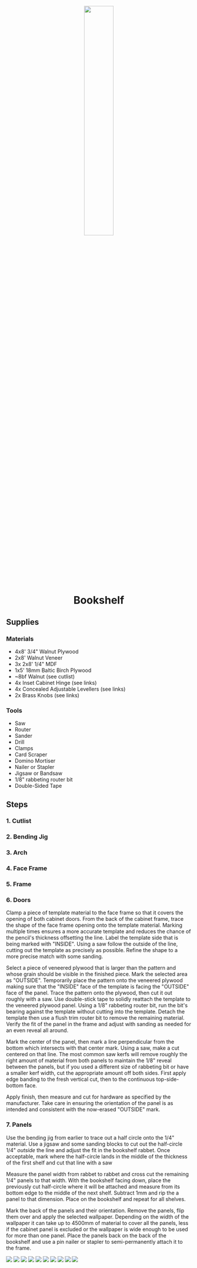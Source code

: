 <!-- 2024-01-10 -->

<p align="center">
  <img src="../../plans/bookshelf/images/wireframe.png" width="40%"/>
</p>
<h1 align="center">
  Bookshelf
  <br>
  <sup><sub><sup><sup></sub>
</h1>

## Supplies

### Materials

- 4x8&#39; 3&#x2F;4&quot; Walnut Plywood
- 2x8&#39; Walnut Veneer
- 3x 2x8&#39; 1&#x2F;4&quot; MDF
- 1x5&#39; 18mm Baltic Birch Plywood
- ~8bf Walnut (see cutlist)
- 4x Inset Cabinet Hinge (see links)
- 4x Concealed Adjustable Levellers (see links)
- 2x Brass Knobs (see links)

### Tools

- Saw
- Router
- Sander
- Drill
- Clamps
- Card Scraper
- Domino Mortiser
- Nailer or Stapler
- Jigsaw or Bandsaw
- 1&#x2F;8&quot; rabbeting router bit
- Double-Sided Tape

## Steps

### 1. Cutlist

### 2. Bending Jig

### 3. Arch

### 4. Face Frame

### 5. Frame

### 6. Doors

Clamp a piece of template material to the face frame so that it covers the opening of both cabinet doors. From the back of the cabinet frame, trace the shape of the face frame opening onto the template material. Marking multiple times ensures a more accurate template and reduces the chance of the pencil's thickness offsetting the line. Label the template side that is being marked with "INSIDE". Using a saw follow the outside of the line, cutting out the template as precisely as possible. Refine the shape to a more precise match with some sanding. 

Select a piece of veneered plywood that is larger than the pattern and whose grain should be visible in the finished piece. Mark the selected area as "OUTSIDE". Temporarily place the pattern onto the veneered plywood making sure that the "INSIDE" face of the template is facing the "OUTSIDE" face of the panel. Trace the pattern onto the plywood, then cut it out roughly with a saw. Use double-stick tape to solidly reattach the template to the veneered plywood panel. Using a 1/8" rabbeting router bit, run the bit's bearing against the template without cutting into the template. Detach the template then use a flush trim router bit to remove the remaining material. Verify the fit of the panel in the frame and adjust with sanding as needed for an even reveal all around.

Mark the center of the panel, then mark a line perpendicular from the bottom which intersects with that center mark. Using a saw, make a cut centered on that line. The most common saw kerfs will remove roughly the right amount of material from both panels to maintain the 1/8" reveal between the panels, but if you used a different size of rabbeting bit or have a smaller kerf width, cut the appropriate amount off both sides. First apply edge banding to the fresh vertical cut, then to the continuous top-side-bottom face.

Apply finish, then measure and cut for hardware as specified by the manufacturer. Take care in ensuring the orientation of the panel is as intended and consistent with the now-erased "OUTSIDE" mark.

### 7. Panels

Use the bending jig from earlier to trace out a half circle onto the 1/4" material. Use a jigsaw and some sanding blocks to cut out the half-circle 1/4" _outside_ the line and adjust the fit in the bookshelf rabbet. Once acceptable, mark where the half-circle lands in the middle of the thickness of the first shelf and cut that line with a saw

Measure the panel width from rabbet to rabbet and cross cut the remaining 1/4" panels to that width. With the bookshelf facing down, place the previously cut half-circle where it will be attached and measure from its bottom edge to the middle of the next shelf. Subtract 1mm and rip the a panel to that dimension. Place on the bookshelf and repeat for all shelves.

Mark the back of the panels and their orientation. Remove the panels, flip them over and apply the selected wallpaper. Depending on the width of the wallpaper it can take up to 4500mm of material to cover all the panels, less if the cabinet panel is excluded or the wallpaper is wide enough to be used for more than one panel. Place the panels back on the back of the bookshelf and use a pin nailer or stapler to semi-permanently attach it to the frame.

![](/plans/bookshelf/images/gallery0.png)
![](/plans/bookshelf/images/gallery1.png)
![](/plans/bookshelf/images/gallery2.png)
![](/plans/bookshelf/images/gallery3.jpg)
![](/plans/bookshelf/images/gallery4.jpg)
![](/plans/bookshelf/images/gallery5.png)
![](/plans/bookshelf/images/gallery6.jpg)
![](/plans/bookshelf/images/gallery7.png)
![](/plans/bookshelf/images/gallery8.png)
![](/plans/bookshelf/images/gallery9.png)
